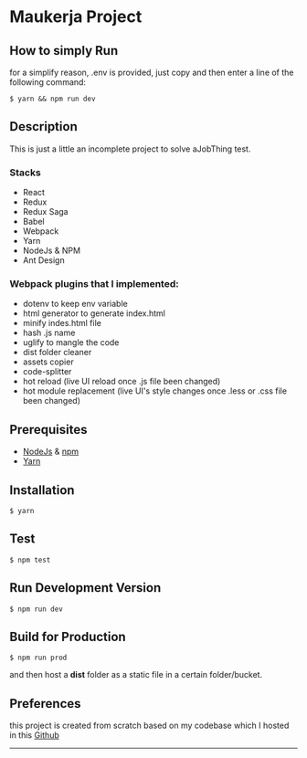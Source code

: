 # Maukerja Project

## How to simply Run

for a simplify reason, .env is provided, just copy and then enter a line of the following command:

```
$ yarn && npm run dev
```

## Description

This is just a little an incomplete project to solve aJobThing test.

### Stacks

- React
- Redux
- Redux Saga
- Babel
- Webpack
- Yarn
- NodeJs & NPM
- Ant Design

### Webpack plugins that I implemented:

- dotenv to keep env variable
- html generator to generate index.html
- minify indes.html file
- hash .js name
- uglify to mangle the code
- dist folder cleaner
- assets copier
- code-splitter
- hot reload (live UI reload once .js file been changed)
- hot module replacement (live UI's style changes once .less or .css file been changed)

## Prerequisites

- [NodeJs](https://nodejs.org) & [npm](https://www.npmjs.com/)
- [Yarn](https://yarnpkg.com)

## Installation

```
$ yarn
```

## Test

```
$ npm test
```

## Run Development Version

```
$ npm run dev
```

## Build for Production

```
$ npm run prod
```

and then host a **dist** folder as a static file in a certain folder/bucket.

## Preferences
this project is created from scratch based on my codebase which I hosted in this [Github](https://github.com/burhanmubarok/react-redux-saga-babel-webpack)

***
